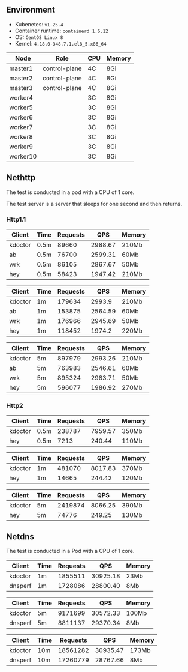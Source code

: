 
## Environment

- Kubenetes: `v1.25.4`
- Container runtime: `containerd 1.6.12`
- OS: `CentOS Linux 8`
- Kernel: `4.18.0-348.7.1.el8_5.x86_64`

| Node     | Role          | CPU  | Memory |
| -------- | ------------- | ---- | ------ |
| master1  | control-plane | 4C   | 8Gi    |
| master2  | control-plane | 4C   | 8Gi    |
| master3  | control-plane | 4C   | 8Gi    |
| worker4  |               | 3C   | 8Gi    |
| worker5  |               | 3C   | 8Gi    |
| worker6  |               | 3C   | 8Gi    |
| worker7  |               | 3C   | 8Gi    |
| worker8  |               | 3C   | 8Gi    |
| worker9  |               | 3C   | 8Gi    |
| worker10 |               | 3C   | 8Gi    |

## Nethttp

The test is conducted in a pod with a CPU of 1 core.

The test server is a server that sleeps for one second and then returns.

### Http1.1

| Client  | Time | Requests | QPS     | Memory |
|---------|------|----------|---------|--------|
| kdoctor | 0.5m | 89660    | 2988.67 | 210Mb  |
| ab      | 0.5m | 76700    | 2599.31 | 60Mb   |
| wrk     | 0.5m | 86105    | 2867.67 | 50Mb   |
| hey     | 0.5m | 58423    | 1947.42 | 210Mb  |

| Client  | Time | Requests | QPS     | Memory |
|---------|------|----------|---------|--------|
| kdoctor | 1m   | 179634   | 2993.9  | 210Mb  |
| ab      | 1m   | 153875   | 2564.59 | 60Mb   |
| wrk     | 1m   | 176966   | 2945.69 | 50Mb   |
| hey     | 1m   | 118452   | 1974.2  | 220Mb  |

| Client  | Time | Requests | QPS     | Memory |
|---------|------|----------|---------|--------|
| kdoctor | 5m   | 897979   | 2993.26 | 210Mb  |
| ab      | 5m   | 763983   | 2546.61 | 60Mb   |
| wrk     | 5m   | 895324   | 2983.71 | 50Mb   |
| hey     | 5m   | 596077   | 1986.92 | 270Mb  |


### Http2

| Client  | Time | Requests | QPS     | Memory |
|---------|------|----------|---------|--------|
| kdoctor | 0.5m | 238787   | 7959.57 | 350Mb  |
| hey     | 0.5m | 7213     | 240.44  | 110Mb  |

| Client  | Time | Requests | QPS     | Memory |
|---------|------|----------|----------|--------|
| kdoctor | 1m   | 481070   | 8017.83  | 370Mb  |
| hey     | 1m   | 14665    | 244.42   | 120Mb  |

| Client  | Time | Requests | QPS     | Memory |
|---------|------|----------|----------|--------|
| kdoctor | 5m   | 2419874  | 8066.25  | 390Mb  |
| hey     | 5m   | 74776    | 249.25   | 130Mb  |


## Netdns

The test is conducted in a Pod with a CPU of 1 core.

| Client  | Time | Requests | QPS     | Memory |
|---------|------|----------|----------|--------|
| kdoctor | 1m   | 1855511  | 30925.18 | 23Mb   |
| dnsperf | 1m   | 1728086  | 28800.40 | 8Mb    |

| Client  | Time | Requests | QPS     | Memory |
|---------|------|----------|----------|--------|
| kdoctor | 5m   | 9171699  | 30572.33 | 100Mb  |
| dnsperf | 5m   | 8811137  | 29370.34 | 8Mb    |

| Client  | Time | Requests | QPS     | Memory |
|---------|------|-----------|----------|--------|
| kdoctor | 10m  | 18561282  | 30935.47 | 173Mb  |
| dnsperf | 10m  | 17260779  | 28767.66 | 8Mb    |
